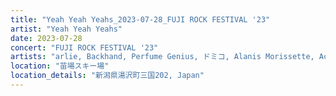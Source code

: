 ```yaml
---
title: "Yeah Yeah Yeahs_2023-07-28_FUJI ROCK FESTIVAL '23"
artist: "Yeah Yeah Yeahs"
date: 2023-07-28
concert: "FUJI ROCK FESTIVAL '23"
artists: "arlie, Backhand, Perfume Genius, ドミコ, Alanis Morissette, Actor Observer, オレンジスパイニクラブ, カネコアヤノ, Cosmic Kids, Anna Kramer, Azealia Banks, Caribou, Yeah Yeah Yeahs, 311, 070 Shake, Alice Phoebe Lou, Anais Chantal"
location: "苗場スキー場"
location_details: "新潟県湯沢町三国202, Japan"
---
```

